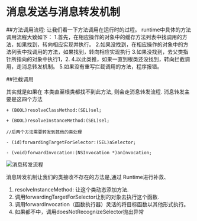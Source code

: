 # 消息发送与消息转发机制

##方法调用流程:
让我们看一下方法调用在运行时的过程。
runtime中具体的方法调用流程大致如下：
1.首先，在相应操作的对象中的缓存方法列表中找调用的方法，如果找到，转向相应实现并执行。
2.如果没找到，在相应操作的对象中的方法列表中找调用的方法，如果找到，转向相应实现执行
3.如果没找到，去父类指针所指向的对象中执行1，2.
4.以此类推，如果一直到根类还没找到，转向拦截调用，走消息转发机制。
5.如果没有重写拦截调用的方法，程序报错。

##拦截调用

其实就是如果在 本类直至根类都找不到此方法, 则会走消息转发流程.
消息转发主要是这四个方法
```
+ (BOOL)resolveClassMethod:(SEL)sel;

+ (BOOL)resolveInstanceMethod:(SEL)sel;

//后两个方法需要转发到其他的类处理

- (id)forwardingTargetForSelector:(SEL)aSelector;

- (void)forwardInvocation:(NSInvocation *)anInvocation;
```

![消息转发流程](http://7xqcm1.com1.z0.glb.clouddn.com/message_forwarding.png)

消息转发机制让我们的类接收不存在的方法是,通过 Runtime进行补救、
1. resolveInstanceMethod: 让这个类动态添加方法.
2. 调用forwardingTargetForSelector让别的对象去执行这个函数.
3. 调用forwardInvocation（函数执行器）灵活的将目标函数以其他形式执行。
4. 如果都不中，调用doesNotRecognizeSelector抛出异常





